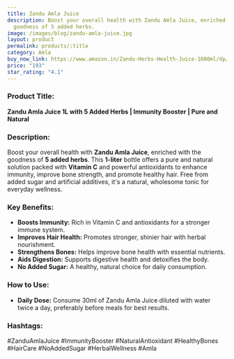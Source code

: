 ```yaml
---
title: Zandu Amla Juice
description: Boost your overall health with Zandu Amla Juice, enriched with the
  goodness of 5 added herbs.
image: /images/blog/zandu-amla-juice.jpg
layout: product
permalink: products/:title
category: Amla
buy_now_link: https://www.amazon.in/Zandu-Herbs-Health-Juice-1000ml/dp/B08MLP4S4G/ref=sr_1_37?crid=9NCKR3RZI9QI&tag=ayushmonk-21
price: "193"
star_rating: "4.1"
---
```

### Product Title:
**Zandu Amla Juice 1L with 5 Added Herbs | Immunity Booster | Pure and Natural**

### Description:
Boost your overall health with **Zandu Amla Juice**, enriched with the goodness of **5 added herbs**. This **1-liter** bottle offers a pure and natural solution packed with **Vitamin C** and powerful antioxidants to enhance immunity, improve bone strength, and promote healthy hair. Free from added sugar and artificial additives, it's a natural, wholesome tonic for everyday wellness.

### Key Benefits:
- **Boosts Immunity:** Rich in Vitamin C and antioxidants for a stronger immune system.
- **Improves Hair Health:** Promotes stronger, shinier hair with herbal nourishment.
- **Strengthens Bones:** Helps improve bone health with essential nutrients.
- **Aids Digestion:** Supports digestive health and detoxifies the body.
- **No Added Sugar:** A healthy, natural choice for daily consumption.

### How to Use:
- **Daily Dose:** Consume 30ml of Zandu Amla Juice diluted with water twice a day, preferably before meals for best results.
  
### Hashtags:
#ZanduAmlaJuice #ImmunityBooster #NaturalAntioxidant #HealthyBones #HairCare #NoAddedSugar #HerbalWellness #Amla

